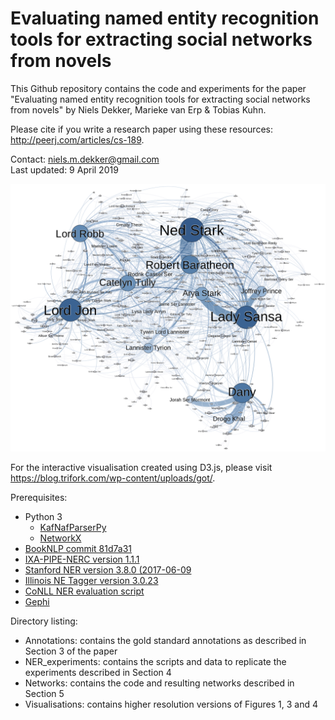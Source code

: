 # Evaluating named entity recognition tools for extracting social networks from novels

This Github repository contains the code and experiments for the paper "Evaluating named entity recognition tools
for extracting social networks from novels" by Niels Dekker, Marieke van Erp & Tobias Kuhn.

Please cite if you write a research paper using these resources: http://peerj.com/articles/cs-189.

Contact: niels.m.dekker@gmail.com  
Last updated: 9 April 2019

<img src="/Visualisations/GameOfThrones.png" alt="GoT Social Network"/>

For the interactive visualisation created using D3.js, please visit https://blog.trifork.com/wp-content/uploads/got/.

Prerequisites:

* Python 3
   * [KafNafParserPy](https://github.com/cltl/KafNafParserPy)  
   * [NetworkX](https://networkx.github.io)
* [BookNLP commit 81d7a31](https://github.com/dbamman/book-nlp)
* [IXA-PIPE-NERC version 1.1.1](http://ixa2.si.ehu.es/ixa-pipes/)
* [Stanford NER version 3.8.0 (2017-06-09](https://nlp.stanford.edu/software/stanford-ner-2017-06-09.zip) 
* [Illinois NE Tagger version 3.0.23](https://cogcomp.org/page/software_view/NETagger)
* [CoNLL NER evaluation script](https://www.clips.uantwerpen.be/conll2002/ner/bin/conlleval.txt)
* [Gephi](https://gephi.org)

Directory listing:  

- Annotations: contains the gold standard annotations as described in Section 3 of the paper 
- NER_experiments: contains the scripts and data to replicate the experiments described in Section 4
- Networks: contains the code and resulting networks described in Section 5 
- Visualisations: contains higher resolution versions of Figures 1, 3 and 4 

 
 


